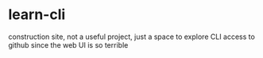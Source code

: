 # learn-cli

construction site, not a useful project, just a space to
explore CLI access to github since the web UI is so terrible
